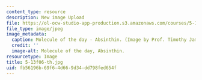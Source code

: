 ```yaml
---
content_type: resource
description: New image Upload
file: https://ol-ocw-studio-app-production.s3.amazonaws.com/courses/5-13-organic-chemistry-ii-fall-2006/fb56196b69f64d669d34dd798fed654f_5-13f06-th.jpg
file_type: image/jpeg
image_metadata:
  caption: Molecule of the day - Absinthin. (Image by Prof. Timothy Jamison.)
  credit: ''
  image-alt: Molecule of the day, Absinthin.
resourcetype: Image
title: 5-13f06-th.jpg
uid: fb56196b-69f6-4d66-9d34-dd798fed654f
---
```

